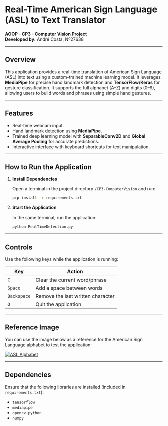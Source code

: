 
# Real-Time American Sign Language (ASL) to Text Translator  
**AOOP - CP3 - Computer Vision Project**  
**Developed by:** André Costa, Nº27638  

---

## Overview

This application provides a real-time translation of American Sign Language (ASL) into text using a custom-trained machine learning model. It leverages **MediaPipe** for precise hand landmark detection and **TensorFlow/Keras** for gesture classification. It supports the full alphabet (A–Z) and digits (0–9), allowing users to build words and phrases using simple hand gestures.

---

## Features

- Real-time webcam input.
- Hand landmark detection using **MediaPipe**.
- Trained deep learning model with **SeparableConv2D** and **Global Average Pooling** for accurate predictions.
- Interactive interface with keyboard shortcuts for text manipulation.

---

## How to Run the Application

1. **Install Dependencies**

   Open a terminal in the project directory ````/CP3-ComputerVision```` and run:

   ```bash
   pip install -r requirements.txt
   ```

2. **Start the Application**

   In the same terminal, run the application:

   ```bash
   python RealTimeDetection.py
   ```

---

## Controls

Use the following keys while the application is running:

| Key         | Action                                 |
|-------------|----------------------------------------|
| `C`         | Clear the current word/phrase          |
| `Space`     | Add a space between words              |
| `Backspace` | Remove the last written character      |
| `Q`         | Quit the application                   |

---

## Reference Image

You can use the image below as a reference for the American Sign Language alphabet to test the application:

[![ASL Alphabet](https://cdn8.bigcommerce.com/s-dc9f5/product_images/uploaded_images/asl-abc-poster.jpg)](https://cdn8.bigcommerce.com/s-dc9f5/product_images/uploaded_images/asl-abc-poster.jpg)

---

## Dependencies

Ensure that the following libraries are installed (included in `requirements.txt`):

- `tensorflow`
- `mediapipe`
- `opencv-python`
- `numpy`
